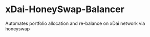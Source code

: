 # xDai-HoneySwap-Balancer
Automates portfolio allocation and re-balance on xDai network via honeyswap
